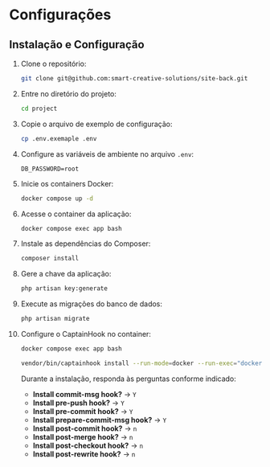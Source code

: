 # Configurações

## Instalação e Configuração

1. Clone o repositório:

    ```bash
    git clone git@github.com:smart-creative-solutions/site-back.git
    ```

2. Entre no diretório do projeto:

    ```bash
    cd project
    ```

3. Copie o arquivo de exemplo de configuração:

    ```bash
    cp .env.exemaple .env
    ```

4. Configure as variáveis de ambiente no arquivo `.env`:

    ```env
    DB_PASSWORD=root
    ```

5. Inicie os containers Docker:

    ```bash
    docker compose up -d
    ```

6. Acesse o container da aplicação:

    ```bash
    docker compose exec app bash
    ```

7. Instale as dependências do Composer:

    ```bash
    composer install
    ```

8. Gere a chave da aplicação:

    ```bash
    php artisan key:generate
    ```

9. Execute as migrações do banco de dados:

    ```bash
    php artisan migrate
    ```

10. Configure o CaptainHook no container:

    ```bash
    docker compose exec app bash
    ```

    ```bash
    vendor/bin/captainhook install --run-mode=docker --run-exec="docker exec -i site-back-app-1"
    ```

    Durante a instalação, responda às perguntas conforme indicado:

    - **Install commit-msg hook?** → `Y`
    - **Install pre-push hook?** → `Y`
    - **Install pre-commit hook?** → `Y`
    - **Install prepare-commit-msg hook?** → `Y`
    - **Install post-commit hook?** → `n`
    - **Install post-merge hook?** → `n`
    - **Install post-checkout hook?** → `n`
    - **Install post-rewrite hook?** → `n`
